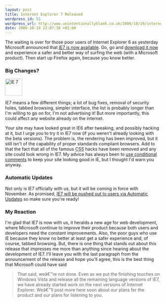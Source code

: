 ```yaml
---
layout: post
title: Internet Explorer 7 Released
wordpress_id: 51
wordpress_url: http://www.unintentionallyblank.co.uk/2006/10/19/internet-explorer-7-released/
date: 2006-10-19 22:07:38 +01:00
---
```

<p>The waiting is over for those poor users of Internet Explorer 6 as yesterday Microsoft announced that <a href="http://blogs.msdn.com/ie/archive/2006/10/18/internet-explorer-7-for-windows-xp-available-now.aspx"><abbr title="Internet Explorer">IE</abbr>7 is now available</a>. Go, go and <a href="http://www.microsoft.com/ie">download it now</a> and experience a safer and better way of surfing the web (with a Microsoft product). Then start up Firefox again, because you know better.</p>
<h3>Big Changes?</h3>
<img src="http://www.microsoft.com/library/media/1033/windows/ie/images/ie7/home/ie7_thumb_logo.gif" width="55" height="55" alt="IE 7" class="alignleft">
<p>IE7 means a few different things; a lot of bug fixes, removal of security holes, tabbed browsing, simpler interface, the list is probably longer than I'm willing to go on for, I'm not advertising it! But more importantly, this could affect any website already on the internet.</p>
<p>Your site may have looked great in IE6 after tweaking, and possibly hacking at it, but I urge you to try it in IE7 now (if you weren't already looking with the beta versions). The problem is, the rendering has been improved, but it still isn't of the capability of proper standards compliant browsers. Add to that the fact that all of the famous <abbr title="Cascading Style Sheets">CSS</abbr> hacks have been removed and any site could look wrong in IE7. My advice has always been to <a href="http://www.unintentionallyblank.co.uk/2006/08/14/if-internet-explorer-then-do-something-else/">use conditional comments</a> to keep your site looking good in IE, but I thought I'd warn you anyway.</p>
<h3>Automatic Updates</h3>
<p>Not only is IE7 officially with us, but it will be coming in force with November. As promised, <a href="http://blogs.msdn.com/ie/archive/2006/10/19/be-ready-for-automatic-update-distribution-of-ie7-by-november-1.aspx">IE7 will be pushed out to users via Automatic Updates</a> so make sure you're ready!</p>
<h3>My Reaction</h3>
<p>I'm glad that IE7 is now with us, it heralds a new age for web development, where Microsoft continue to improve their product because both users and developers need the constant improvements. Also, the poor guys who use IE because they know no better at least get a safer experience and, of course, tabbed browsing. But, there is one thing that stands out about this release that impresses me more than anything since hearing about the development of IE7. I'll leave you with the last paragraph from the announcement of the release and hope you'll agree, this is the best thing that Microsoft could have said</p>
<blockquote><p>That said, weâ€™re not done. Even as we put the finishing touches on Windows Vista and release all the remaining language versions of IE7, we have already started work on the next versions of Internet Explorer. Weâ€™ll post more here soon about our plans for the product and our plans for listening to you.</p></blockquote>
